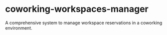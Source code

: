 # coworking-workspaces-manager
A comprehensive system to manage workspace reservations in a coworking environment.
